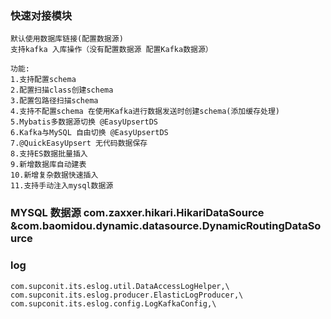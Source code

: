 ### 快速对接模块

    默认使用数据库链接(配置数据源)
    支持kafka 入库操作（没有配置数据源 配置Kafka数据源）
    
    功能:
    1.支持配置schema 
    2.配置扫描class创建schema 
    3.配置包路径扫描schema
    4.支持不配置schema 在使用Kafka进行数据发送时创建schema(添加缓存处理)
    5.Mybatis多数据源切换 @EasyUpsertDS
    6.Kafka与MySQL 自由切换 @EasyUpsertDS
    7.@QuickEasyUpsert 无代码数据保存
    8.支持ES数据批量插入
    9.新增数据库自动建表
    10.新增复杂数据快速插入
    11.支持手动注入mysql数据源

### MYSQL 数据源 com.zaxxer.hikari.HikariDataSource &com.baomidou.dynamic.datasource.DynamicRoutingDataSource

### log

    com.supconit.its.eslog.util.DataAccessLogHelper,\
    com.supconit.its.eslog.producer.ElasticLogProducer,\
    com.supconit.its.eslog.config.LogKafkaConfig,\